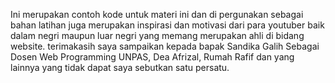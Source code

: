 Ini merupakan contoh kode untuk materi ini dan di pergunakan sebagai bahan latihan juga merupakan inspirasi dan motivasi dari para youtuber baik dalam negri maupun luar negri yang memang merupakan ahli di bidang website. terimakasih saya sampaikan kepada bapak Sandika Galih Sebagai Dosen Web Programming UNPAS, Dea Afrizal, Rumah Rafif dan yang lainnya yang tidak dapat saya sebutkan satu persatu. 